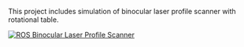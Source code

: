 This project includes simulation of binocular laser profile scanner with rotational table.

[![ROS Binocular Laser Profile Scanner](https://github.com/aliyildiz1/binocular_laser_profile_scanner/assets/119592916/d9ca325e-5789-48fc-8580-f98ce22bd7a0)](https://youtu.be/kXHssHaErtY?si=A3ch_5CR5H5_4xQs)

